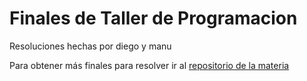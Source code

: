 # Finales de Taller de Programacion 
Resoluciones hechas por diego y manu

Para obtener más finales para resolver ir al [repositorio de la materia](https://github.com/Taller-de-Programacion/examenes)